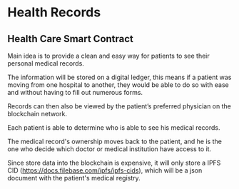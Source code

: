 # Health Records

## Health Care Smart Contract

Main idea is to provide a clean and easy way for patients to see their personal medical records.

The information will be stored on a digital ledger, this means if a patient was moving from one hospital to another, they would be able to do so with ease and without having to fill out numerous forms. 

Records can then also be viewed by the patient’s preferred physician on the blockchain network.

Each patient is able to determine who is able to see his medical records.

The medical record's ownership moves back to the patient, and he is the one who decide which doctor or medical institution have access to it.

Since store data into the blockchain is expensive, it will only store a IPFS CID (https://docs.filebase.com/ipfs/ipfs-cids), which will be a json document with the patient's medical registry. 
